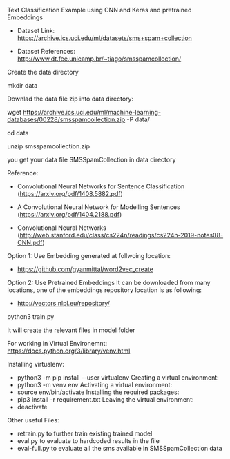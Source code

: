 Text Classification Example using CNN and Keras and pretrained Embeddings

- Dataset Link: https://archive.ics.uci.edu/ml/datasets/sms+spam+collection

- Dataset References: http://www.dt.fee.unicamp.br/~tiago/smsspamcollection/

Create the data directory 

mkdir data

Downlad the data file zip into data directory:

wget https://archive.ics.uci.edu/ml/machine-learning-databases/00228/smsspamcollection.zip -P data/

cd data

unzip smsspamcollection.zip 

you get your data file SMSSpamCollection in data directory

Reference:

- Convolutional Neural Networks for Sentence Classification (https://arxiv.org/pdf/1408.5882.pdf)

- A Convolutional Neural Network for Modelling Sentences (https://arxiv.org/pdf/1404.2188.pdf)

- Convolutional Neural Networks (http://web.stanford.edu/class/cs224n/readings/cs224n-2019-notes08-CNN.pdf)

Option 1:
Use Embedding generated at follwoing location:
- https://github.com/gyanmittal/word2vec_create

Option 2:
Use Pretrained Embeddings 
It can be downloaded from many locations, one of the embeddings repository location is as following:
- http://vectors.nlpl.eu/repository/


python3 train.py

It will create the relevant files in model folder

For working in  Virtual Environemnt:
https://docs.python.org/3/library/venv.html

Installing virtualenv:
- python3 -m pip install --user virtualenv
Creating a virtual environment:
- python3 -m venv env
Activating a virtual environment:
- source env/bin/activate
Installing the required packages:
- pip3 install -r requirement.txt
Leaving the virtual environment:
- deactivate

Other useful Files:
- retrain.py to further train existing trained model
- eval.py to evaluate to hardcoded results in the file
- eval-full.py to evaluate all the sms available in SMSSpamCollection data
